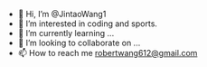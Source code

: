 - 👋 Hi, I’m @JintaoWang1
- 👀 I’m interested in coding and sports.
- 🌱 I’m currently learning ...
- 💞️ I’m looking to collaborate on ...
- 📫 How to reach me robertwang612@gmail.com

<!---
JintaoWang1/JintaoWang1 is a ✨ special ✨ repository because its `README.md` (this file) appears on your GitHub profile.
You can click the Preview link to take a look at your changes.
--->
